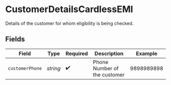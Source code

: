# CustomerDetailsCardlessEMI

Details of the customer for whom eligibility is being checked.


## Fields

| Field                        | Type                         | Required                     | Description                  | Example                      |
| ---------------------------- | ---------------------------- | ---------------------------- | ---------------------------- | ---------------------------- |
| `customerPhone`              | *string*                     | :heavy_check_mark:           | Phone Number of the customer | 9898989898                   |